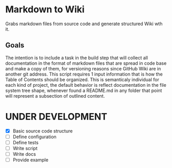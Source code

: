 # Markdown to Wiki

Grabs markdown files from source code and generate structured Wiki wth it.

## Goals

The intention is to include a task in the build step that will collect all documentation in the format of markdown files that are spread in code base and make a copy of them, for versioning reasons since GitHub Wiki are in another git address. This script requires 1 input information that is how the Table of Contents should be organized. This is semanticaly individual for each kind of project, the default behavior is reflect documentation in the file system tree shape, whenever found a README.md in any folder that point will represent a subsection of outlined content.

# UNDER DEVELOPMENT

- [x] Basic source code structure
- [ ] Define configuration
- [ ] Define tests
- [ ] Write script
- [ ] Write docs
- [ ] Provide example
